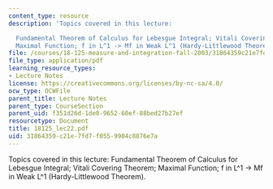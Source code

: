 ```yaml
---
content_type: resource
description: 'Topics covered in this lecture:

  Fundamental Theorem of Calculus for Lebesgue Integral; Vitali Covering Theorem;
  Maximal Function; f in L^1 -> Mf in Weak L^1 (Hardy-Littlewood Theorem).'
file: /courses/18-125-measure-and-integration-fall-2003/31864359c21e7fd7f0559904c8876e7a_18125_lec22.pdf
file_type: application/pdf
learning_resource_types:
- Lecture Notes
license: https://creativecommons.org/licenses/by-nc-sa/4.0/
ocw_type: OCWFile
parent_title: Lecture Notes
parent_type: CourseSection
parent_uid: f351d26d-1de0-9652-60ef-88bed27b27ef
resourcetype: Document
title: 18125_lec22.pdf
uid: 31864359-c21e-7fd7-f055-9904c8876e7a
---
```

Topics covered in this lecture:
Fundamental Theorem of Calculus for Lebesgue Integral; Vitali Covering Theorem; Maximal Function; f in L^1 -> Mf in Weak L^1 (Hardy-Littlewood Theorem).